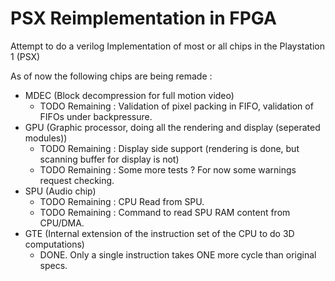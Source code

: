 # PSX Reimplementation in FPGA
Attempt to do a verilog Implementation of most or all chips in the Playstation 1 (PSX)

As of now the following chips are being remade :
- MDEC (Block decompression for full motion video)
  * TODO Remaining : Validation of pixel packing in FIFO, validation of FIFOs under backpressure.
- GPU  (Graphic processor, doing all the rendering and display (seperated modules))
  * TODO Remaining : Display side support (rendering is done, but scanning buffer for display is not)
  * TODO Remaining : Some more tests ? For now some warnings request checking.
- SPU  (Audio chip)
  * TODO Remaining : CPU Read from SPU.
  * TODO Remaining : Command to read SPU RAM content from CPU/DMA.
- GTE  (Internal extension of the instruction set of the CPU to do 3D computations)
  * DONE. Only a single instruction takes ONE more cycle than original specs.
